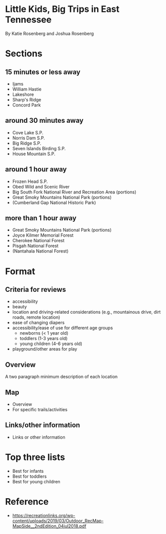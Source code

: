 # Little Kids, Big Trips in East Tennessee

By Katie Rosenberg and Joshua Rosenberg

# Sections

## 15 minutes or less away
- Ijams
- William Hastie
- Lakeshore
- Sharp's Ridge
- Concord Park

## around 30 minutes away
- Cove Lake S.P.
- Norris Dam S.P.
- Big Ridge S.P.
- Seven Islands Birding S.P.
- House Mountain S.P.

## around 1 hour away
- Frozen Head S.P.
- Obed Wild and Scenic River
- Big South Fork National River and Recreation Area (portions)
- Great Smoky Mountains National Park (portions)
- (Cumberland Gap National Historic Park)

## more than 1 hour away
- Great Smoky Mountains National Park (portions)
- Joyce Kilmer Memorial Forest
- Cherokee National Forest
- Pisgah National Forest
- (Nantahala National Forest)

# Format

## Criteria for reviews
- accessibility
- beauty
- location and driving-related considerations (e.g., mountainous drive, dirt roads, remote location)
- ease of changing diapers
- accessibility/ease of use for different age groups
  - newborns (< 1 year old)
  - toddlers (1-3 years old)
  - young children (4-6 years old)
- playground/other areas for play

## Overview

A two paragraph minimum description of each location

## Map

- Overview
- For specific trails/activities

## Links/other information

- Links or other information

# Top three lists

- Best for infants
- Best for toddlers
- Best for young children

# Reference

- https://recreationlinks.org/wp-content/uploads/2019/03/Outdoor_RecMap-MapSide__2ndEdition_04jul2018.pdf
